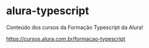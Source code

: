 # alura-typescript

Conteúdo dos cursos da Formação Typescript da Alura!

https://cursos.alura.com.br/formacao-typescript
